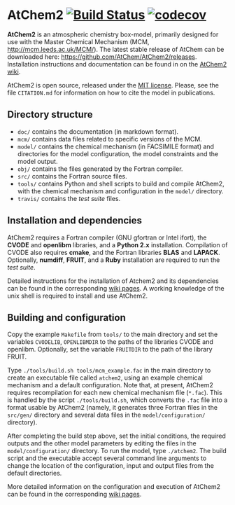 AtChem2  [![Build Status](https://travis-ci.org/AtChem/AtChem2.svg?branch=master)](https://travis-ci.org/AtChem/AtChem2)  [![codecov](https://codecov.io/gh/AtChem/AtChem2/branch/master/graph/badge.svg)](https://codecov.io/gh/AtChem/AtChem2)
=======

**AtChem2** is an atmospheric chemistry box-model, primarily designed for use with the Master Chemical Mechanism (MCM, http://mcm.leeds.ac.uk/MCM/). The latest stable release of AtChem can be downloaded here: https://github.com/AtChem/AtChem2/releases. Installation instructions and documentation can be found in on the [AtChem2 wiki](https://github.com/AtChem/AtChem2/wiki).

AtChem2 is open source, released under the [MIT license](https://opensource.org/licenses/MIT). Please, see the file `CITATION.md` for information on how to cite the model in publications.

Directory structure
-------------------

- `doc/` contains the documentation (in markdown format).
- `mcm/` contains data files related to specific versions of the MCM.
- `model/`  contains the chemical mechanism (in FACSIMILE format) and directories for the model configuration, the model constraints and the model output.
- `obj/` contains the files generated by the Fortran compiler.
- `src/` contains the Fortran source files.
- `tools/` contains Python and shell scripts to build and compile AtChem2, with the chemical mechanism and configuration in the `model/` directory.
- `travis/` contains the _test suite_ files.

Installation and dependencies
-----------------------------

AtChem2 requires a Fortran compiler (GNU gfortran or Intel ifort), the **CVODE** and **openlibm** libraries, and a **Python 2.x** installation. Compilation of CVODE also requires **cmake**, and the Fortran libraries **BLAS** and **LAPACK**. Optionally, **numdiff**, **FRUIT**, and a **Ruby** installation are required to run the _test suite_.

Detailed instructions for the installation of Atchem2 and its dependencies can be found in the corresponding [wiki pages](https://github.com/AtChem/AtChem2/wiki/1.-Installation). A working knowledge of the unix shell is required to install and use AtChem2.

Building and configuration
--------------------------

Copy the example `Makefile`  from `tools/` to the main directory and set the variables `CVODELIB`, `OPENLIBMDIR` to the paths of the libraries CVODE and openlibm. Optionally, set the variable `FRUITDIR` to the path of the library FRUIT.

Type `./tools/build.sh tools/mcm_example.fac` in the main directory to create an executable file called `atchem2`, using an example chemical mechanism and a default configuration. Note that, at present, AtChem2 requires recompilation for each new chemical mechanism file (`*.fac`). This is handled by the script `./tools/build.sh`, which converts the `.fac` file into a format usable by AtChem2 (namely, it generates three Fortran files in the `src/gen/` directory and several data files in the `model/configuration/` directory).

After completing the build step above, set the initial conditions, the required outputs and the other model parameters by editing the files in the `model/configuration/` directory. To run the model, type `./atchem2`. The build script and the executable accept several command line arguments to change the location of the configuration, input and output files from the default directories.

More detailed information on the configuration and execution of AtChem2 can be found in the corresponding [wiki pages](https://github.com/AtChem/AtChem2/wiki/2.-Model-Configuration-and-Execution).
